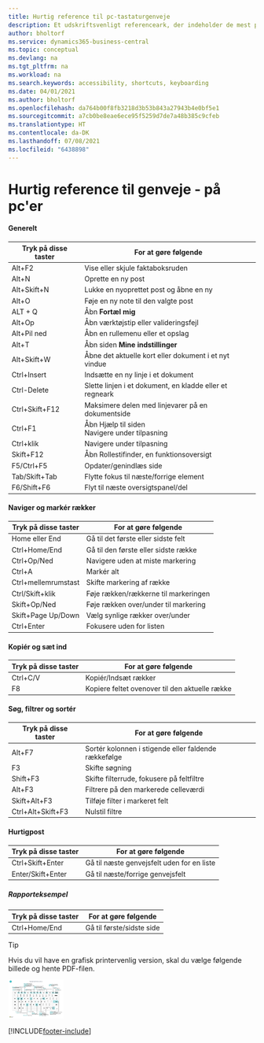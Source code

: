 ```yaml
---
title: Hurtig reference til pc-tastaturgenveje
description: Et udskriftsvenligt referenceark, der indeholder de mest populære tastaturgenveje for pc-brugere.
author: bholtorf
ms.service: dynamics365-business-central
ms.topic: conceptual
ms.devlang: na
ms.tgt_pltfrm: na
ms.workload: na
ms.search.keywords: accessibility, shortcuts, keyboarding
ms.date: 04/01/2021
ms.author: bholtorf
ms.openlocfilehash: da764b00f8fb3218d3b53b843a27943b4e0bf5e1
ms.sourcegitcommit: a7cb0be8eae6ece95f5259d7de7a48b385c9cfeb
ms.translationtype: HT
ms.contentlocale: da-DK
ms.lasthandoff: 07/08/2021
ms.locfileid: "6438898"
---
```

# <a name="keyboard-quick-reference---pc-only"></a>Hurtig reference til genveje - på pc'er

#### <a name="general"></a>Generelt

|Tryk på disse taster|For at gøre følgende|  
|-|-|
|Alt+F2|Vise eller skjule faktaboksruden|
|Alt+N|Oprette en ny post|
|Alt+Skift+N|Lukke en nyoprettet post og åbne en ny|
|Alt+O|Føje en ny note til den valgte post|
|ALT + Q|Åbn **Fortæl mig**|
|Alt+Op|Åbn værktøjstip eller valideringsfejl|
|Alt+Pil ned|Åbn en rullemenu eller et opslag|
|Alt+T|Åbn siden **Mine indstillinger**|
|Alt+Skift+W|Åbne det aktuelle kort eller dokument i et nyt vindue|
|Ctrl+Insert|Indsætte en ny linje i et dokument|
|Ctrl-Delete|Slette linjen i et dokument, en kladde eller et regneark|
|Ctrl+Skift+F12|Maksimere delen med linjevarer på en dokumentside|
|Ctrl+F1|Åbn Hjælp til siden<br />Navigere under tilpasning|
|Ctrl+klik|Navigere under tilpasning|
|Skift+F12|Åbn Rollestifinder, en funktionsoversigt|
|F5/Ctrl+F5|Opdater/genindlæs side|
|Tab/Skift+Tab|Flytte fokus til næste/forrige element|
|F6/Shift+F6|Flyt til næste oversigtspanel/del|

#### <a name="navigate--select-rows"></a>Naviger og markér rækker

|Tryk på disse taster|For at gøre følgende|
|-|-|
|Home eller End|Gå til det første eller sidste felt|
|Ctrl+Home/End |Gå til den første eller sidste række|
|Ctrl+Op/Ned|Navigere uden at miste markering|
|Ctrl+A |Markér alt|
|Ctrl+mellemrumstast|Skifte markering af række|
|Ctrl/Skift+klik|Føje rækken/rækkerne til markeringen|
|Skift+Op/Ned|Føje rækken over/under til markering|
|Skift+Page Up/Down|Vælg synlige rækker over/under|
|Ctrl+Enter|Fokusere uden for listen|

#### <a name="copy--paste"></a>Kopiér og sæt ind

|Tryk på disse taster|For at gøre følgende|
|-|-|
|Ctrl+C/V|Kopiér/Indsæt rækker|
|F8|Kopiere feltet ovenover til den aktuelle række|

#### <a name="search-filter--sort"></a>Søg, filtrer og sortér

|Tryk på disse taster|For at gøre følgende|
|-|-|
|Alt+F7|Sortér kolonnen i stigende eller faldende rækkefølge|
|F3|Skifte søgning|
|Shift+F3|Skifte filterrude, fokusere på feltfiltre|
|Alt+F3|Filtrere på den markerede celleværdi|
|Skift+Alt+F3|Tilføje filter i markeret felt|
|Ctrl+Alt+Skift+F3|Nulstil filtre|

#### <a name="quick-entry"></a>Hurtigpost

|Tryk på disse taster|For at gøre følgende|
|-|-|
|Ctrl+Skift+Enter|Gå til næste genvejsfelt uden for en liste|
|Enter/Skift+Enter|Gå til næste/forrige genvejsfelt|
##### <a name="report-preview"></a>Rapporteksempel

|Tryk på disse taster|For at gøre følgende|
|-|-|
|Ctrl+Home/End|Gå til første/sidste side|

> [!TIP]
> Hvis du vil have en grafisk printervenlig version, skal du vælge følgende billede og hente PDF-filen.
>
> [![Ikon, der åbner et PDF-dokument.](media/keyboard_shortcut_inline.png)](media/keyboard_shortcuts.pdf)


[!INCLUDE[footer-include](includes/footer-banner.md)]